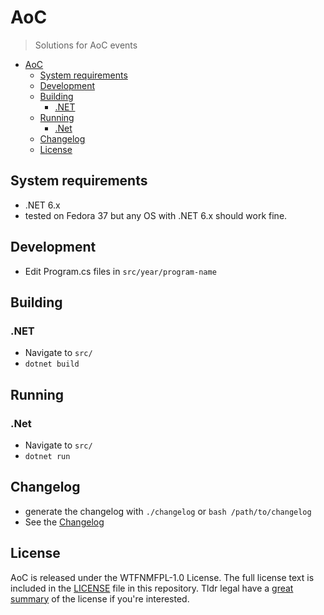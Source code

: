 # AoC
> Solutions for AoC events
- [AoC](#aoc)
  - [System requirements](#system-requirements)
  - [Development](#development)
  - [Building](#building)
    - [.NET](#net)
  - [Running](#running)
    - [.Net](#net-1)
  - [Changelog](#changelog)
  - [License](#license)

## System requirements

- .NET 6.x
- tested on Fedora 37 but any OS with .NET 6.x should work fine.
 
## Development

- Edit Program.cs files in `src/year/program-name`

## Building

### .NET

- Navigate to `src/`
- `dotnet build`

## Running

### .Net

- Navigate to `src/`
- `dotnet run`  



## Changelog

- generate the changelog with `./changelog` or `bash /path/to/changelog`
- See the [Changelog](/CHANGELOG)

## License

AoC is released under the WTFNMFPL-1.0 License. The full license text is included in the [LICENSE](LICENSE.) file in this repository. Tldr legal have a [great summary](https://tldrlegal.com/license/do-what-the-fuck-you-want-to-but-it's-not-my-fault-public-license-v1-(wtfnmfpl-1.0)) of the license if you're interested.
